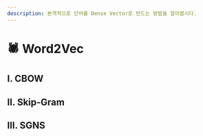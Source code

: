 ```yaml
---
description: 본격적으로 단어를 Dense Vector로 만드는 방법을 알아봅시다.
---
```


# 🕷️ Word2Vec

## Ⅰ. CBOW



## Ⅱ. Skip-Gram



## Ⅲ. SGNS

